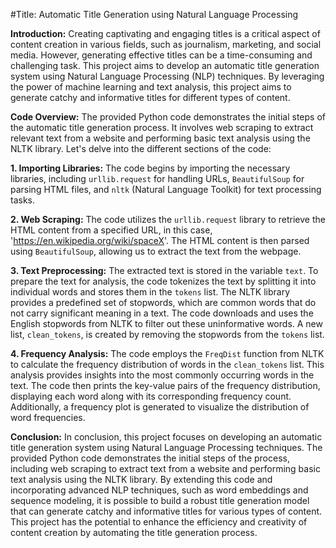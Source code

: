 #Title: Automatic Title Generation using Natural Language Processing

**Introduction:**
Creating captivating and engaging titles is a critical aspect of content creation in various fields, such as journalism, marketing, and social media. However, generating effective titles can be a time-consuming and challenging task. This project aims to develop an automatic title generation system using Natural Language Processing (NLP) techniques. By leveraging the power of machine learning and text analysis, this project aims to generate catchy and informative titles for different types of content.

**Code Overview:**
The provided Python code demonstrates the initial steps of the automatic title generation process. It involves web scraping to extract relevant text from a website and performing basic text analysis using the NLTK library. Let's delve into the different sections of the code:

**1. Importing Libraries:**
The code begins by importing the necessary libraries, including `urllib.request` for handling URLs, `BeautifulSoup` for parsing HTML files, and `nltk` (Natural Language Toolkit) for text processing tasks.

**2. Web Scraping:**
The code utilizes the `urllib.request` library to retrieve the HTML content from a specified URL, in this case, 'https://en.wikipedia.org/wiki/spaceX'. The HTML content is then parsed using `BeautifulSoup`, allowing us to extract the text from the webpage.

**3. Text Preprocessing:**
The extracted text is stored in the variable `text`. To prepare the text for analysis, the code tokenizes the text by splitting it into individual words and stores them in the `tokens` list. The NLTK library provides a predefined set of stopwords, which are common words that do not carry significant meaning in a text. The code downloads and uses the English stopwords from NLTK to filter out these uninformative words. A new list, `clean_tokens`, is created by removing the stopwords from the `tokens` list.

**4. Frequency Analysis:**
The code employs the `FreqDist` function from NLTK to calculate the frequency distribution of words in the `clean_tokens` list. This analysis provides insights into the most commonly occurring words in the text. The code then prints the key-value pairs of the frequency distribution, displaying each word along with its corresponding frequency count. Additionally, a frequency plot is generated to visualize the distribution of word frequencies.

**Conclusion:**
In conclusion, this project focuses on developing an automatic title generation system using Natural Language Processing techniques. The provided Python code demonstrates the initial steps of the process, including web scraping to extract text from a website and performing basic text analysis using the NLTK library. By extending this code and incorporating advanced NLP techniques, such as word embeddings and sequence modeling, it is possible to build a robust title generation model that can generate catchy and informative titles for various types of content. This project has the potential to enhance the efficiency and creativity of content creation by automating the title generation process.
